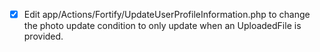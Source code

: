 - [x] Edit app/Actions/Fortify/UpdateUserProfileInformation.php to change the photo update condition to only update when an UploadedFile is provided.
